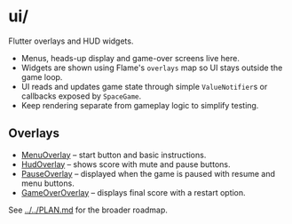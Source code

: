 # ui/

Flutter overlays and HUD widgets.

- Menus, heads-up display and game-over screens live here.
- Widgets are shown using Flame's `overlays` map so UI stays outside the
  game loop.
- UI reads and updates game state through simple `ValueNotifier`s or
  callbacks exposed by `SpaceGame`.
- Keep rendering separate from gameplay logic to simplify testing.

## Overlays

- [MenuOverlay](menu_overlay.md) – start button and basic instructions.
- [HudOverlay](hud_overlay.md) – shows score with mute and pause buttons.
- [PauseOverlay](pause_overlay.md) – displayed when the game is paused with
  resume and menu buttons.
- [GameOverOverlay](game_over_overlay.md) – displays final score with a restart option.

See [../../PLAN.md](../../PLAN.md) for the broader roadmap.
